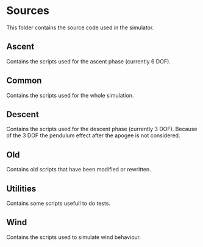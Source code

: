 # Sources
This folder contains the source code used in the simulator.

## Ascent
Contains the scripts used for the ascent phase (currently 6 DOF).

## Common
Contains the scripts used for the whole simulation.

## Descent
Contains the scripts used for the descent phase (currently 3 DOF).
Because of the 3 DOF the pendulum effect after the apogee is not considered.

## Old
Contains old scripts that have been modified or rewritten.

## Utilities
Contains some scripts usefull to do tests.

## Wind
Contains the scripts used to simulate wind behaviour.